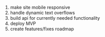 1. make site mobile responsive
2. handle dynamic text overflows
3. build api for currently needed functionality
4. deploy MVP
5. create features/fixes roadmap
